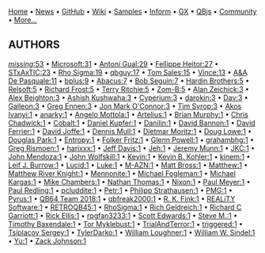 [Home](https://qb64.com) • [News](../news.md) • [GitHub](https://github.com/QB64Official/qb64) • [Wiki](https://github.com/QB64Official/qb64/wiki) • [Samples](../samples.md) • [Inform](../inform.md) • [GX](../gx.md) • [QBjs](../qbjs.md) • [Community](../community.md) • [More...](../more.md)

## AUTHORS

[*missing*:53](author-missing.md) • [Microsoft:31](microsoft.md) • [Antoni Gual:29](antoni-gual.md) • [Fellippe Heitor:27](fellippe-heitor.md) • [STxAxTIC:23](stxaxtic.md) • [Rho Sigma:19](rho-sigma.md) • [qbguy:17](qbguy.md) • [Tom Sales:15](tom-sales.md) • [Vince:13](vince.md) • [A&A De Pasquale:11](a&a-de-pasquale.md) • [bplus:9](bplus.md) • [Abacus:7](abacus.md) • [Bob Seguin:7](bob-seguin.md) • [Hardin Brothers:5](hardin-brothers.md) • [Relsoft:5](relsoft.md) • [Richard Frost:5](richard-frost.md) • [Terry Ritchie:5](terry-ritchie.md) • [Zom-B:5](zom-b.md) • [Alan Zeichick:3](alan-zeichick.md) • [Alex Beighton:3](alex-beighton.md) • [Ashish Kushwaha:3](ashish-kushwaha.md) • [Cyperium:3](cyperium.md) • [darokin:3](darokin.md) • [Dav:3](dav.md) • [Galleon:3](galleon.md) • [Greg Ennen:3](greg-ennen.md) • [Jon Mark O'Connor:3](jon-mark-o'connor.md) • [Tim Syrop:3](tim-syrop.md) • [Akos Ivanyi:1](akos-ivanyi.md) • [anarky:1](anarky.md) • [Angelo Mottola:1](angelo-mottola.md) • [Artelius:1](artelius.md) • [Brian Murphy:1](brian-murphy.md) • [Chris Chadwick:1](chris-chadwick.md) • [Cobalt:1](cobalt.md) • [Daniel Kupfer:1](daniel-kupfer.md) • [Danilin:1](danilin.md) • [David Bannon:1](david-bannon.md) • [David Ferrier:1](david-ferrier.md) • [David Joffe:1](david-joffe.md) • [Dennis Mull:1](dennis-mull.md) • [Dietmar Moritz:1](dietmar-moritz.md) • [Doug Lowe:1](doug-lowe.md) • [Douglas Park:1](douglas-park.md) • [Entropy:1](entropy.md) • [Folker Fritz:1](folker-fritz.md) • [Glenn Powell:1](glenn-powell.md) • [grahambhg:1](grahambhg.md) • [Greg Rismoen:1](greg-rismoen.md) • [harixxx:1](harixxx.md) • [Jeff Davis:1](jeff-davis.md) • [Jeh:1](jeh.md) • [Jeremy Munn:1](jeremy-munn.md) • [JKC:1](jkc.md) • [John Mendoza:1](john-mendoza.md) • [John Wolfskill:1](john-wolfskill.md) • [Kevin:1](kevin.md) • [Kevin B. Kohler:1](kevin-b.-kohler.md) • [kinem:1](kinem.md) • [Leif J. Burrow:1](leif-j.-burrow.md) • [Lucid:1](lucid.md) • [Luke:1](luke.md) • [M-AZN:1](m-azn.md) • [Matt Bross:1](matt-bross.md) • [Matthew:1](matthew.md) • [Matthew River Knight:1](matthew-river-knight.md) • [Mennonite:1](mennonite.md) • [Michael Fogleman:1](michael-fogleman.md) • [Michael Kargas:1](michael-kargas.md) • [Mike Chambers:1](mike-chambers.md) • [Nathan Thomas:1](nathan-thomas.md) • [Nixon:1](nixon.md) • [Paul Meyer:1](paul-meyer.md) • [Paul Redling:1](paul-redling.md) • [pcluddite:1](pcluddite.md) • [Petr:1](petr.md) • [Philipp Strathausen:1](philipp-strathausen.md) • [PMG:1](pmg.md) • [Pyrus:1](pyrus.md) • [QB64 Team 2018:1](qb64-team-2018.md) • [qbfreak2000:1](qbfreak2000.md) • [R. K. Fink:1](r.-k.-fink.md) • [REALiTY Software:1](reality-software.md) • [RETROQB45:1](retroqb45.md) • [RhoSigma:1](rhosigma.md) • [Rich Geldreich:1](rich-geldreich.md) • [Richard C Garriott:1](richard-c-garriott.md) • [Rick Ellis:1](rick-ellis.md) • [rpgfan3233:1](rpgfan3233.md) • [Scott Edwards:1](scott-edwards.md) • [Steve M.:1](steve-m..md) • [Timothy Baxendale:1](timothy-baxendale.md) • [Tor Myklebust:1](tor-myklebust.md) • [TrialAndTerror:1](trialandterror.md) • [triggered:1](triggered.md) • [Tsiplacov Sergey:1](tsiplacov-sergey.md) • [TylerDarko:1](tylerdarko.md) • [William Loughner:1](william-loughner.md) • [William W. Sindel:1](william-w.-sindel.md) • [Yu:1](yu.md) • [Zack Johnson:1](zack-johnson.md)
